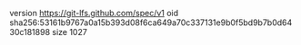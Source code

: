 version https://git-lfs.github.com/spec/v1
oid sha256:53161b9767a0a15b393d08f6ca649a70c337131e9b0f5bd9b7b0d6430c181898
size 1027
